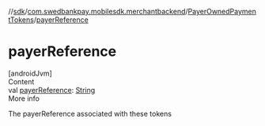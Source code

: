 //[sdk](../../../index.md)/[com.swedbankpay.mobilesdk.merchantbackend](../index.md)/[PayerOwnedPaymentTokens](index.md)/[payerReference](payer-reference.md)



# payerReference  
[androidJvm]  
Content  
val [payerReference](payer-reference.md): [String](https://kotlinlang.org/api/latest/jvm/stdlib/kotlin/-string/index.html)  
More info  


The payerReference associated with these tokens

  



